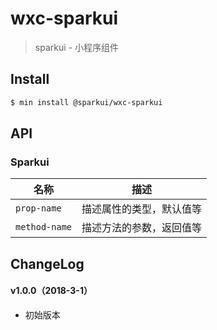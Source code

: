 # wxc-sparkui

> sparkui - 小程序组件

## Install

``` bash
$ min install @sparkui/wxc-sparkui
```


## API

### Sparkui

| 名称                  | 描述                         |
|----------------------|------------------------------|
|`prop-name`           | 描述属性的类型，默认值等         |
|`method-name`         | 描述方法的参数，返回值等         |

## ChangeLog

#### v1.0.0（2018-3-1）

- 初始版本
